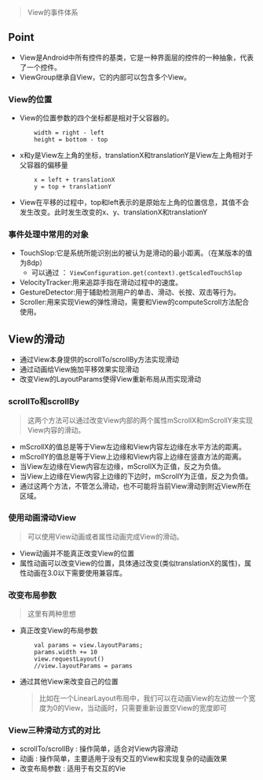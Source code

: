 > View的事件体系

## Point
* View是Android中所有控件的基类，它是一种界面层的控件的一种抽象，代表了一个控件。
* ViewGroup继承自View，它的内部可以包含多个View。


### View的位置
* View的位置参数的四个坐标都是相对于父容器的。

    ```
        width = right - left
        height = bottom - top
    ```   
    
* x和y是View左上角的坐标，translationX和translationY是View左上角相对于父容器的偏移量

    ```
        x = left + translationX
        y = top + translationY
    ```
    
* View在平移的过程中，top和left表示的是原始左上角的位置信息，其值不会发生改变。此时发生改变的x、y、translationX和translationY

### 事件处理中常用的对象
* TouchSlop:它是系统所能识别出的被认为是滑动的最小距离。（在某版本的值为8dp）
    * 可以通过 ： `ViewConfiguration.get(context).getScaledTouchSlop`
* VelocityTracker:用来追踪手指在滑动过程中的速度。
* GestureDetector:用于辅助检测用户的单击、滑动、长按、双击等行为。
* Scroller:用来实现View的弹性滑动，需要和View的computeScroll方法配合使用。

## View的滑动
* 通过View本身提供的scrollTo/scrollBy方法实现滑动
* 通过动画给View施加平移效果实现滑动
* 改变View的LayoutParams使得View重新布局从而实现滑动

### scrollTo和scrollBy
> 这两个方法可以通过改变View内部的两个属性mScrollX和mScrollY来实现View内容的滑动。

- mScrollX的值总是等于View左边缘和View内容左边缘在水平方法的距离。
- mScrollY的值总是等于View上边缘和View内容上边缘在竖直方法的距离。
- 当View左边缘在View内容左边缘，mScrollX为正值，反之为负值。
- 当View上边缘在View内容上边缘的下边时，mScrollY为正值，反之为负值。
- 通过这两个方法，不管怎么滑动，也不可能将当前View滑动到附近View所在区域。


### 使用动画滑动View
> 可以使用View动画或者属性动画完成View的滑动。

- View动画并不能真正改变View的位置
- 属性动画可以改变View的位置，具体通过改变(类似translationX的属性)，属性动画在3.0以下需要使用兼容库。

### 改变布局参数
> 这里有两种思想

- 真正改变View的布局参数
    
    ```
        val params = view.layoutParams;
        params.width += 10
        view.requestLayout()
        //view.layoutParams = params
    ```
    
- 通过其他View来改变自己的位置
    > 比如在一个LinearLayout布局中，我们可以在动画View的左边放一个宽度为0的View，当动画时，只需要重新设置空View的宽度即可
    
    
### View三种滑动方式的对比
- scrollTo/scrollBy : 操作简单，适合对View内容滑动
- 动画 : 操作简单，主要适用于没有交互的View和实现复杂的动画效果
- 改变布局参数 : 适用于有交互的Vie
    



